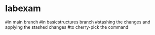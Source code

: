 # labexam
#in main branch
#in basicstructures branch
#stashing the changes and applying the stashed changes
#to cherry-pick the command